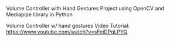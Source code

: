Volume Controller with Hand Gestures Project using OpenCV and Mediapipe library in Python

Volume Controller w/ hand gestures Video Tutorial: https://www.youtube.com/watch?v=sFeiDPqLPYQ

